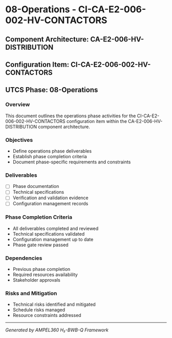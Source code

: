 # 08-Operations - CI-CA-E2-006-002-HV-CONTACTORS

## Component Architecture: CA-E2-006-HV-DISTRIBUTION
## Configuration Item: CI-CA-E2-006-002-HV-CONTACTORS
## UTCS Phase: 08-Operations

### Overview
This document outlines the operations phase activities for the CI-CA-E2-006-002-HV-CONTACTORS configuration item within the CA-E2-006-HV-DISTRIBUTION component architecture.

### Objectives
- Define operations phase deliverables
- Establish phase completion criteria
- Document phase-specific requirements and constraints

### Deliverables
- [ ] Phase documentation
- [ ] Technical specifications
- [ ] Verification and validation evidence
- [ ] Configuration management records

### Phase Completion Criteria
- All deliverables completed and reviewed
- Technical specifications validated
- Configuration management up to date
- Phase gate review passed

### Dependencies
- Previous phase completion
- Required resources availability
- Stakeholder approvals

### Risks and Mitigation
- Technical risks identified and mitigated
- Schedule risks managed
- Resource constraints addressed

---
*Generated by AMPEL360 H₂-BWB-Q Framework*
